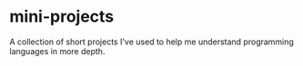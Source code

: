 # mini-projects
A collection of short projects I've used to help me understand programming languages in more depth.
